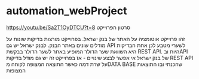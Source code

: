# automation_webProject
 
https://youtu.be/Sa2T1OyDTCU?t=8                                                                   סרטון הפרוייקט


זהו פרוייקט אוטומציה על האתר של בנק ישראל.
בפרוייקט מורצות בדיקות שונות על מודלים שונים באתר הבנק.
לבנק ישראל יש גם API לשערי מטבע לכן אחת הבדיקות היא השוואת שער הדולר המופיע באתר לשער הדולר בבקשת REST API.
היות ובAPI של בנק ישראל אי אפשר לבצע שינויים - 
אז בפרוייקט זה יש גם מודל בדיקות REST API על שרת דמה כאשר התוצאה המצופה לקוחה מDATA BASE שהכנתי ובו התוצאות המצופות
